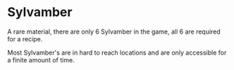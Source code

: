 # Sylvamber

A rare material, there are only 6 Sylvamber in the game, all 6 are required for a recipe.

Most Sylvamber's are in hard to reach locations and are only accessible for a finite amount of time.